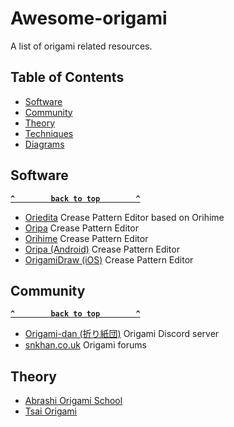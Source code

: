 # Awesome-origami
A list of origami related resources.

## Table of Contents

- [Software](#software)
- [Community](#community)
- [Theory](#theory)
- [Techniques](#techniques)
- [Diagrams](#diagrams)

## Software

**[`^        back to top        ^`](#)**

- [Oriedita](https://oriedita.github.io) Crease Pattern Editor based on Orihime
- [Oripa](https://github.com/oripa/oripa) Crease Pattern Editor
- [Orihime](http://mt777.html.xdomain.jp/) Crease Pattern Editor
- [Oripa (Android)](https://play.google.com/store/apps/details?id=com.origamitoolbox.oripa&gl=US) Crease Pattern Editor
- [OrigamiDraw (iOS)](https://apps.apple.com/us/app/origamidraw/id1268158815) Crease Pattern Editor

## Community

**[`^        back to top        ^`](#)**

- [Origami-dan (折り紙団)](https://disboard.org/server/553401275127955476) Origami Discord server
- [snkhan.co.uk](https://snkhan.co.uk/forum/index.php) Origami forums

## Theory

- [Abrashi Origami School](https://abrashiorigami.com/)
- [Tsai Origami](https://origami.abstreamace.com/)
